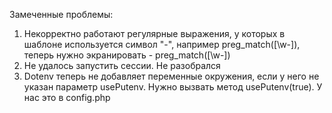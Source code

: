 Замеченные проблемы:

1. Некорректно работают регулярные выражения, у которых в шаблоне используется символ "-",
   например preg_match([\w-]), теперь нужно экранировать - preg_match([\w\-])
2. Не удалось запустить сессии. Не разобрался
3. Dotenv теперь не добавляет переменные окружения, если у него не указан параметр usePutenv.
   Нужно вызвать метод usePutenv(true). У нас это в config.php